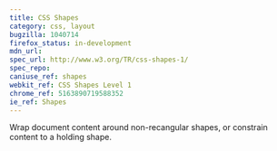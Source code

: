 ```yaml
---
title: CSS Shapes
category: css, layout
bugzilla: 1040714
firefox_status: in-development
mdn_url:
spec_url: http://www.w3.org/TR/css-shapes-1/
spec_repo:
caniuse_ref: shapes
webkit_ref: CSS Shapes Level 1
chrome_ref: 5163890719588352
ie_ref: Shapes
---
```


Wrap document content around non-recangular shapes, or constrain content to a holding shape.
